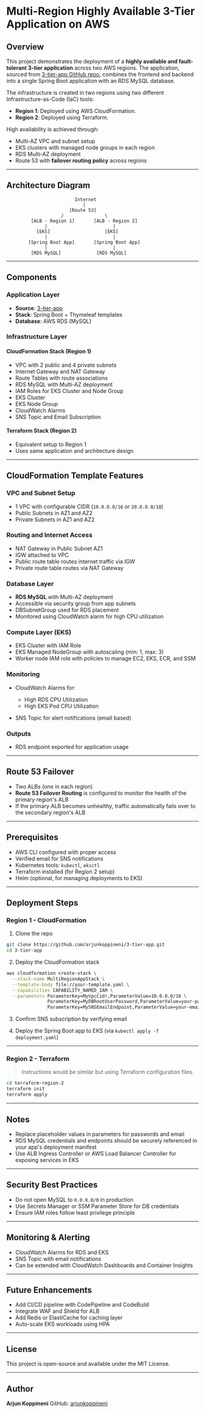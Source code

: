# Multi-Region Highly Available 3-Tier Application on AWS

## Overview

This project demonstrates the deployment of a **highly available and fault-tolerant 3-tier application** across two AWS regions. The application, sourced from [3-tier-app GitHub repo](https://github.com/arjunkoppineni/3-tier-app.git), combines the frontend and backend into a single Spring Boot application with an RDS MySQL database.

The infrastructure is created in two regions using two different Infrastructure-as-Code (IaC) tools:

* **Region 1**: Deployed using AWS CloudFormation.
* **Region 2**: Deployed using Terraform.

High availability is achieved through:

* Multi-AZ VPC and subnet setup
* EKS clusters with managed node groups in each region
* RDS Multi-AZ deployment
* Route 53 with **failover routing policy** across regions

---

## Architecture Diagram

```
                         Internet
                            |
                       [Route 53]
                    /               \
         [ALB - Region 1]       [ALB - Region 2]
              |                        |
           [EKS]                    [EKS]
              |                        |
        [Spring Boot App]       [Spring Boot App]
              |                        |
         [RDS MySQL]             [RDS MySQL]
```

---

## Components

### Application Layer

* **Source**: [3-tier-app](https://github.com/arjunkoppineni/3-tier-app.git)
* **Stack**: Spring Boot + Thymeleaf templates
* **Database**: AWS RDS (MySQL)

### Infrastructure Layer

#### CloudFormation Stack (Region 1)

* VPC with 2 public and 4 private subnets
* Internet Gateway and NAT Gateway
* Route Tables with route associations
* RDS MySQL with Multi-AZ deployment
* IAM Roles for EKS Cluster and Node Group
* EKS Cluster
* EKS Node Group
* CloudWatch Alarms
* SNS Topic and Email Subscription

#### Terraform Stack (Region 2)

* Equivalent setup to Region 1
* Uses same application and architecture design

---

## CloudFormation Template Features

### VPC and Subnet Setup

* 1 VPC with configurable CIDR (`10.0.0.0/16` or `20.0.0.0/18`)
* Public Subnets in AZ1 and AZ2
* Private Subnets in AZ1 and AZ2

### Routing and Internet Access

* NAT Gateway in Public Subnet AZ1
* IGW attached to VPC
* Public route table routes internet traffic via IGW
* Private route table routes via NAT Gateway

### Database Layer

* **RDS MySQL** with Multi-AZ deployment
* Accessible via security group from app subnets
* DBSubnetGroup used for RDS placement
* Monitored using CloudWatch alarm for high CPU utilization

### Compute Layer (EKS)

* EKS Cluster with IAM Role
* EKS Managed NodeGroup with autoscaling (min: 1, max: 3)
* Worker node IAM role with policies to manage EC2, EKS, ECR, and SSM

### Monitoring

* CloudWatch Alarms for:

  * High RDS CPU Utilization
  * High EKS Pod CPU Utilization
* SNS Topic for alert notifications (email based)

### Outputs

* RDS endpoint exported for application usage

---

## Route 53 Failover

* Two ALBs (one in each region)
* **Route 53 Failover Routing** is configured to monitor the health of the primary region's ALB
* If the primary ALB becomes unhealthy, traffic automatically fails over to the secondary region's ALB

---

## Prerequisites

* AWS CLI configured with proper access
* Verified email for SNS notifications
* Kubernetes tools: `kubectl`, `eksctl`
* Terraform installed (for Region 2 setup)
* Helm (optional, for managing deployments to EKS)

---

## Deployment Steps

### Region 1 - CloudFormation

1. Clone the repo

```bash
git clone https://github.com/arjunkoppineni/3-tier-app.git
cd 3-tier-app
```

2. Deploy the CloudFormation stack

```bash
aws cloudformation create-stack \
  --stack-name MultiRegionAppStack \
  --template-body file://your-template.yaml \
  --capabilities CAPABILITY_NAMED_IAM \
  --parameters ParameterKey=MyVpcCidr,ParameterValue=10.0.0.0/16 \
               ParameterKey=MyDBRootUserPassword,ParameterValue=your-password \
               ParameterKey=MySNSEmailEndpoint,ParameterValue=your-email@example.com
```

3. Confirm SNS subscription by verifying email

4. Deploy the Spring Boot app to EKS (via `kubectl apply -f deployment.yaml`)

---

### Region 2 - Terraform

> Instructions would be similar but using Terraform configuration files.

```bash
cd terraform-region-2
terraform init
terraform apply
```

---

## Notes

* Replace placeholder values in parameters for passwords and email
* RDS MySQL credentials and endpoints should be securely referenced in your app's deployment manifest
* Use ALB Ingress Controller or AWS Load Balancer Controller for exposing services in EKS

---

## Security Best Practices

* Do not open MySQL to `0.0.0.0/0` in production
* Use Secrets Manager or SSM Parameter Store for DB credentials
* Ensure IAM roles follow least privilege principle

---

## Monitoring & Alerting

* CloudWatch Alarms for RDS and EKS
* SNS Topic with email notifications
* Can be extended with CloudWatch Dashboards and Container Insights

---

## Future Enhancements

* Add CI/CD pipeline with CodePipeline and CodeBuild
* Integrate WAF and Shield for ALB
* Add Redis or ElastiCache for caching layer
* Auto-scale EKS workloads using HPA

---

## License

This project is open-source and available under the MIT License.

---

## Author

**Arjun Koppineni**
GitHub: [arjunkoppineni](https://github.com/arjunkoppineni)
